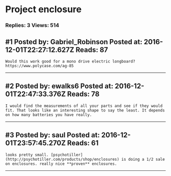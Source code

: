 # Project enclosure

### Replies: 3 Views: 514

## \#1 Posted by: Gabriel_Robinson Posted at: 2016-12-01T22:27:12.627Z Reads: 87

```
Would this work good for a mono drive electric longboard? https://www.polycase.com/ag-85
```

---
## \#2 Posted by: ewalks6 Posted at: 2016-12-01T22:47:33.376Z Reads: 78

```
I would find the measurements of all your parts and see if they would fit. That looks like an interesting shape to say the least. It depends on how many batteries you have really.
```

---
## \#3 Posted by: saul Posted at: 2016-12-01T23:57:45.270Z Reads: 61

```
looks pretty small. [psychotiller](http://psychotiller.com/products/shop/enclosures) is doing a 1/2 sale on enclosures. really nice **proven** enclosures.
```

---
